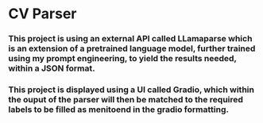 # CV Parser

### This project is using an external API called LLamaparse which is an extension of a pretrained language model, further trained using my prompt engineering, to yield the results needed, within a JSON format. 

### This project is displayed using a UI called Gradio, which within the ouput of the parser will then be matched to the required labels to be filled as menitoend in the gradio formatting. 
